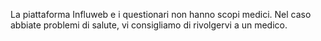 La piattaforma Influweb e i questionari non hanno scopi medici. Nel caso abbiate problemi di salute, vi consigliamo di rivolgervi a un medico.
